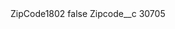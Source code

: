<?xml version="1.0" encoding="UTF-8"?>
<CustomMetadata xmlns="http://soap.sforce.com/2006/04/metadata" xmlns:xsi="http://www.w3.org/2001/XMLSchema-instance" xmlns:xsd="http://www.w3.org/2001/XMLSchema">
    <label>ZipCode1802</label>
    <protected>false</protected>
    <values>
        <field>Zipcode__c</field>
        <value xsi:type="xsd:string">30705</value>
    </values>
</CustomMetadata>
